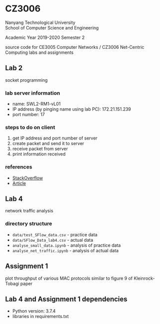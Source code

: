 # CZ3006

Nanyang Technological University  
School of Computer Science and Engineering

Academic Year 2019-2020 Semester 2

source code for CE3005 Computer Networks / CZ3006 Net-Centric Computing labs and assignments 

## Lab 2

socket programming

### lab server information

- name: SWL2-RM1-vL01
- IP address (by pinging name using lab PC): 172.21.151.239
- port number: 17

### steps to do on client

1. get IP address and port number of server
2. create packet and send it to server
3. receive packet from server
4. print information received

### references

- [StackOverflow](https://stackoverflow.com/a/5837783/9171260)
- [Article](https://systembash.com/a-simple-java-udp-server-and-udp-client/)

## Lab 4

network traffic analysis

### directory structure

- `data/test_SFlow_data.csv` - practice data
- `data/SFlow_Data_lab4.csv` - actual data
- `analyse_small_data.ipynb` - analysis of practice data
- `analyse_net_traffic.ipynb` - analysis of actual data

## Assignment 1

plot throughput of various MAC protocols similar to figure 9 of Kleinrock-Tobagi paper

## Lab 4 and Assignment 1 dependencies

- Python version: 3.7.4
- libraries in requirements.txt
